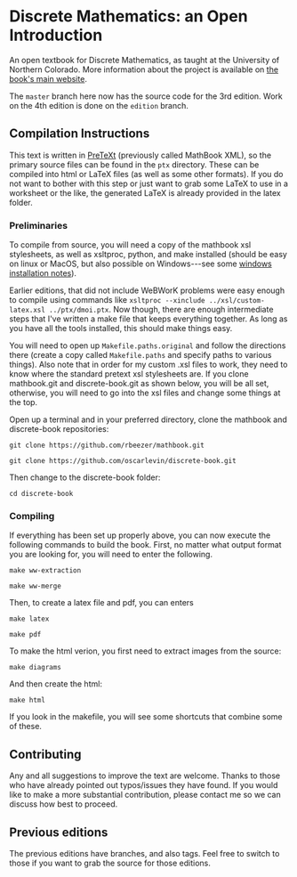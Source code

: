 Discrete Mathematics: an Open Introduction
=============

An open textbook for Discrete Mathematics, as taught at the University of Northern Colorado.  More information about the project is available on [the book's main website](http://discrete.openmathbooks.org).

The `master` branch here now has the source code for the 3rd edition.  Work on the 4th edition is done on the `edition` branch.


## Compilation Instructions

This text is written in [PreTeXt](http://mathbook.pugetsound.edu) (previously called MathBook XML), so the primary source files can be found in the `ptx` directory.  These can be compiled into html or LaTeX files (as well as some other formats).  If you do not want to bother with this step or just want to grab some LaTeX to use in a worksheet or the like, the generated LaTeX is already provided in the latex folder.

### Preliminaries

To compile from source, you will need a copy of the mathbook xsl stylesheets, as well as xsltproc, python, and make installed (should be easy on linux or MacOS, but also possible on Windows---see some [windows installation notes](http://mathbook.pugetsound.edu/doc/author-guide/html/windows-install-notes.html)).  

Earlier editions, that did not include WeBWorK problems were easy enough to compile using commands like `xsltproc --xinclude ../xsl/custom-latex.xsl ../ptx/dmoi.ptx`.  Now though, there are enough intermediate steps that I've written a make file that keeps everything together.  As long as you have all the tools installed, this should make things easy.

You will need to open up `Makefile.paths.original` and follow the directions there (create a copy called `Makefile.paths` and specify paths to various things).  Also note that in order for my custom .xsl files to work, they need to know where the standard pretext xsl stylesheets are.  If you clone mathbook.git and discrete-book.git as shown below, you will be all set, otherwise, you will need to go into the xsl files and change some things at the top.

Open up a terminal and in your preferred directory, clone the mathbook and discrete-book repositories:

`git clone https://github.com/rbeezer/mathbook.git`

`git clone https://github.com/oscarlevin/discrete-book.git`

Then change to the discrete-book folder:

`cd discrete-book`

### Compiling

If everything has been set up properly above, you can now execute the following commands to build the book.  First, no matter what output format you are looking for, you will need to enter the following.

`make ww-extraction`

`make ww-merge`

Then, to create a latex file and pdf, you can enters

`make latex`

`make pdf`

To make the html verion, you first need to extract images from the source:

`make diagrams`

And then create the html:

`make html`

If you look in the makefile, you will see some shortcuts that combine some of these.  


## Contributing

Any and all suggestions to improve the text are welcome.  Thanks to those who have already pointed out typos/issues they have found.  If you would like to make a more substantial contribution, please contact me so we can discuss how best to proceed.  

## Previous editions

The previous editions have branches, and also tags.  Feel free to switch to those if you want to grab the source for those editions.
